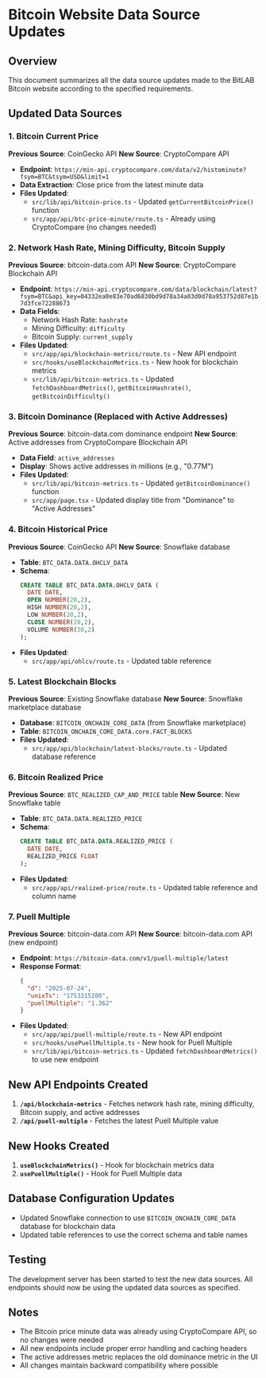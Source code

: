 # Bitcoin Website Data Source Updates

## Overview
This document summarizes all the data source updates made to the BitLAB Bitcoin website according to the specified requirements.

## Updated Data Sources

### 1. Bitcoin Current Price
**Previous Source**: CoinGecko API
**New Source**: CryptoCompare API
- **Endpoint**: `https://min-api.cryptocompare.com/data/v2/histominute?fsym=BTC&tsym=USD&limit=1`
- **Data Extraction**: Close price from the latest minute data
- **Files Updated**:
  - `src/lib/api/bitcoin-price.ts` - Updated `getCurrentBitcoinPrice()` function
  - `src/app/api/btc-price-minute/route.ts` - Already using CryptoCompare (no changes needed)

### 2. Network Hash Rate, Mining Difficulty, Bitcoin Supply
**Previous Source**: bitcoin-data.com API
**New Source**: CryptoCompare Blockchain API
- **Endpoint**: `https://min-api.cryptocompare.com/data/blockchain/latest?fsym=BTC&api_key=04332ea0e83e70ad6830bd9d78a34a03d0d78a953752d87e1b7d3fce72288673`
- **Data Fields**:
  - Network Hash Rate: `hashrate`
  - Mining Difficulty: `difficulty`
  - Bitcoin Supply: `current_supply`
- **Files Updated**:
  - `src/app/api/blockchain-metrics/route.ts` - New API endpoint
  - `src/hooks/useBlockchainMetrics.ts` - New hook for blockchain metrics
  - `src/lib/api/bitcoin-metrics.ts` - Updated `fetchDashboardMetrics()`, `getBitcoinHashrate()`, `getBitcoinDifficulty()`

### 3. Bitcoin Dominance (Replaced with Active Addresses)
**Previous Source**: bitcoin-data.com dominance endpoint
**New Source**: Active addresses from CryptoCompare Blockchain API
- **Data Field**: `active_addresses`
- **Display**: Shows active addresses in millions (e.g., "0.77M")
- **Files Updated**:
  - `src/lib/api/bitcoin-metrics.ts` - Updated `getBitcoinDominance()` function
  - `src/app/page.tsx` - Updated display title from "Dominance" to "Active Addresses"

### 4. Bitcoin Historical Price
**Previous Source**: CoinGecko API
**New Source**: Snowflake database
- **Table**: `BTC_DATA.DATA.OHCLV_DATA`
- **Schema**:
  ```sql
  CREATE TABLE BTC_DATA.DATA.OHCLV_DATA (
    DATE DATE,
    OPEN NUMBER(20,2),
    HIGH NUMBER(20,2),
    LOW NUMBER(20,2),
    CLOSE NUMBER(20,2),
    VOLUME NUMBER(30,2)
  );
  ```
- **Files Updated**:
  - `src/app/api/ohlcv/route.ts` - Updated table reference

### 5. Latest Blockchain Blocks
**Previous Source**: Existing Snowflake database
**New Source**: Snowflake marketplace database
- **Database**: `BITCOIN_ONCHAIN_CORE_DATA` (from Snowflake marketplace)
- **Table**: `BITCOIN_ONCHAIN_CORE_DATA.core.FACT_BLOCKS`
- **Files Updated**:
  - `src/app/api/blockchain/latest-blocks/route.ts` - Updated database reference

### 6. Bitcoin Realized Price
**Previous Source**: `BTC_REALIZED_CAP_AND_PRICE` table
**New Source**: New Snowflake table
- **Table**: `BTC_DATA.DATA.REALIZED_PRICE`
- **Schema**:
  ```sql
  CREATE TABLE BTC_DATA.DATA.REALIZED_PRICE (
    DATE DATE,
    REALIZED_PRICE FLOAT
  );
  ```
- **Files Updated**:
  - `src/app/api/realized-price/route.ts` - Updated table reference and column name

### 7. Puell Multiple
**Previous Source**: bitcoin-data.com API
**New Source**: bitcoin-data.com API (new endpoint)
- **Endpoint**: `https://bitcoin-data.com/v1/puell-multiple/latest`
- **Response Format**:
  ```json
  {
    "d": "2025-07-24",
    "unixTs": "1753315200",
    "puellMultiple": "1.362"
  }
  ```
- **Files Updated**:
  - `src/app/api/puell-multiple/route.ts` - New API endpoint
  - `src/hooks/usePuellMultiple.ts` - New hook for Puell Multiple
  - `src/lib/api/bitcoin-metrics.ts` - Updated `fetchDashboardMetrics()` to use new endpoint

## New API Endpoints Created

1. **`/api/blockchain-metrics`** - Fetches network hash rate, mining difficulty, Bitcoin supply, and active addresses
2. **`/api/puell-multiple`** - Fetches the latest Puell Multiple value

## New Hooks Created

1. **`useBlockchainMetrics()`** - Hook for blockchain metrics data
2. **`usePuellMultiple()`** - Hook for Puell Multiple data

## Database Configuration Updates

- Updated Snowflake connection to use `BITCOIN_ONCHAIN_CORE_DATA` database for blockchain data
- Updated table references to use the correct schema and table names

## Testing

The development server has been started to test the new data sources. All endpoints should now be using the updated data sources as specified.

## Notes

- The Bitcoin price minute data was already using CryptoCompare API, so no changes were needed
- All new endpoints include proper error handling and caching headers
- The active addresses metric replaces the old dominance metric in the UI
- All changes maintain backward compatibility where possible 